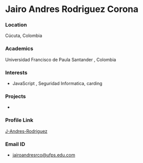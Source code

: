 # Jairo Andres Rodriguez Corona

### Location

Cúcuta, Colombia

### Academics

Universidad Francisco de Paula Santander , Colombia

### Interests

- JavaScript , Seguridad Informatica, carding

### Projects

- 

### Profile Link

[J-Andres-Rodriguez](https://github.com/J-Andres-Rodriguez)

### Email ID

- jairoandresrco@ufps.edu.com
